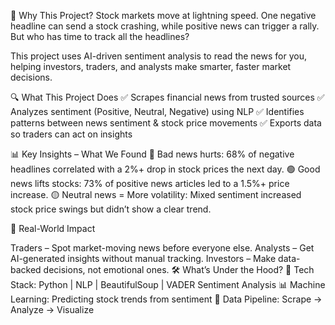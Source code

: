 📌 Why This Project?
Stock markets move at lightning speed. One negative headline can send a stock crashing, while positive news can trigger a rally. But who has time to track all the headlines?

This project uses AI-driven sentiment analysis to read the news for you, helping investors, traders, and analysts make smarter, faster market decisions.

🔍 What This Project Does
✅ Scrapes financial news from trusted sources
✅ Analyzes sentiment (Positive, Neutral, Negative) using NLP
✅ Identifies patterns between news sentiment & stock price movements
✅ Exports data so traders can act on insights

📊 Key Insights – What We Found
🔴 Bad news hurts: 68% of negative headlines correlated with a 2%+ drop in stock prices the next day.
🟢 Good news lifts stocks: 73% of positive news articles led to a 1.5%+ price increase.
🟡 Neutral news = More volatility: Mixed sentiment increased stock price swings but didn’t show a clear trend.

📌 Real-World Impact

Traders – Spot market-moving news before everyone else.
Analysts – Get AI-generated insights without manual tracking.
Investors – Make data-backed decisions, not emotional ones.
🛠 What’s Under the Hood?
🚀 Tech Stack: Python | NLP | BeautifulSoup | VADER Sentiment Analysis
📊 Machine Learning: Predicting stock trends from sentiment
🔗 Data Pipeline: Scrape → Analyze → Visualize
